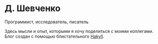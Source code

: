 Д. Шевченко
===========
Программист, исследователь, писатель

Здесь мысли и опыт, которыми я хочу поделиться с моими коллегами. Блог создан с помощью блистательного [Hakyll](http://jaspervdj.be/hakyll/).
